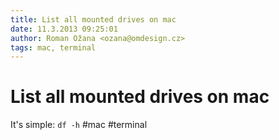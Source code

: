 ```yaml
---
title: List all mounted drives on mac
date: 11.3.2013 09:25:01
author: Roman Ožana <ozana@omdesign.cz>
tags: mac, terminal
---
```



# List all mounted drives on mac

It's simple: `df -h` #mac #terminal